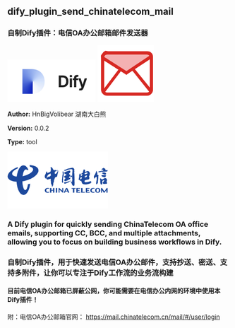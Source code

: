 ## dify_plugin_send_chinatelecom_mail
### 自制Dify插件：电信OA办公邮箱邮件发送器

![img](./_assets/dify.png)
![img](./_assets/mail.png)

**Author:** HnBigVolibear 湖南大白熊  

**Version:** 0.0.2

**Type:** tool

![img](./_assets/ct.png)  

### A Dify plugin for quickly sending ChinaTelecom OA office emails, supporting CC, BCC, and multiple attachments, allowing you to focus on building business workflows in Dify.

### 自制Dify插件，用于快速发送电信OA办公邮件，支持抄送、密送、支持多附件，让你可以专注于Dify工作流的业务流构建
#### 目前电信OA办公邮箱已屏蔽公网，你可能需要在电信办公内网的环境中使用本Dify插件！

附：电信OA办公邮箱官网：
https://mail.chinatelecom.cn/mail/#/user/login 
